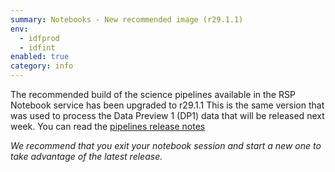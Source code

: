 ```yaml
---
summary: Notebooks - New recommended image (r29.1.1)
env:
  - idfprod
  - idfint
enabled: true
category: info
---
```


The recommended build of the science pipelines available in the RSP Notebook service has been upgraded to r29.1.1
This is the same version that was used to process the Data Preview 1 (DP1) data that will be released next week. 
You can read the [pipelines release notes](https://pipelines.lsst.io/releases/v29_0_0.html)

*We recommend that you exit your notebook session and start a new one to take advantage of the latest release.*
